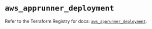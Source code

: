 # `aws_apprunner_deployment`

Refer to the Terraform Registry for docs: [`aws_apprunner_deployment`](https://registry.terraform.io/providers/hashicorp/aws/5.72.1/docs/resources/apprunner_deployment).
